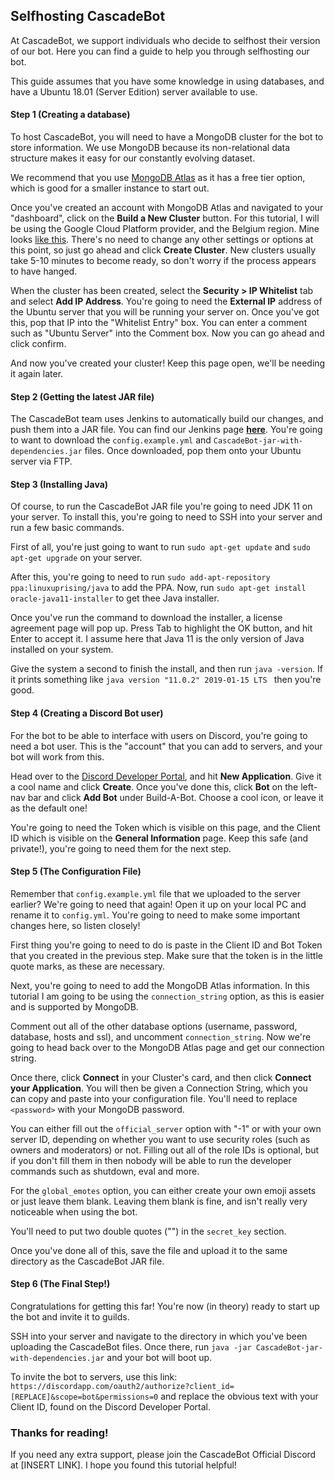 ## Selfhosting CascadeBot

At CascadeBot, we support individuals who decide to selfhost their version of our bot. Here you can find a guide to help you through selfhosting our bot.

This guide assumes that you have some knowledge in using databases, and have a Ubuntu 18.01 (Server Edition) server available to use.

#### Step 1 (Creating a database)

To host CascadeBot, you will need to have a MongoDB cluster for the bot to store information. We use MongoDB because its non-relational data structure makes it easy for our constantly evolving dataset.

We recommend that you use [MongoDB Atlas](https://www.mongodb.com/cloud/atlas) as it has a free tier option, which is good for a smaller instance to start out.

Once you've created an account with MongoDB Atlas and navigated to your "dashboard", click on the **Build a New Cluster** button. For this tutorial, I will be using the Google Cloud Platform provider, and the Belgium region. Mine looks [like this](images/database1.png). There's no need to change any other settings or options at this point, so just go ahead and click **Create Cluster**. New clusters usually take 5-10 minutes to become ready, so don't worry if the process appears to have hanged.

When the cluster has been created, select the **Security > IP Whitelist** tab and select **Add IP Address**. You're going to need the __External IP__ address of the Ubuntu server that you will be running your server on. Once you've got this, pop that IP into the "Whitelist Entry" box. You can enter a comment such as "Ubuntu Server" into the Comment box. Now you can go ahead and click confirm.

And now you've created your cluster! Keep this page open, we'll be needing it again later.

#### Step 2 (Getting the latest JAR file)

The CascadeBot team uses Jenkins to automatically build our changes, and push them into a JAR file. You can find our Jenkins page [**here**](https://jenkins.weeryan17.com/job/Cascade%20Bot/). You're going to want to download the `config.example.yml` and `CascadeBot-jar-with-dependencies.jar` files. Once downloaded, pop them onto your Ubuntu server via FTP.

#### Step 3 (Installing Java)

Of course, to run the CascadeBot JAR file you're going to need JDK 11 on your server. To install this, you're going to need to SSH into your server and run a few basic commands. 

First of all, you're just going to want to run `sudo apt-get update` and `sudo apt-get upgrade` on your server.

After this, you're going to need to run `sudo add-apt-repository ppa:linuxuprising/java` to add the PPA. Now, run `sudo apt-get install oracle-java11-installer` to get thee Java installer.

Once you've run the command to download the installer, a license agreement page will pop up. Press Tab to highlight the OK button, and hit Enter to accept it. I assume here that Java 11 is the only version of Java installed on your system.

Give the system a second to finish the install, and then run `java -version`. If it prints something like `java version "11.0.2" 2019-01-15 LTS
` then you're good.

#### Step 4 (Creating a Discord Bot user)

For the bot to be able to interface with users on Discord, you're going to need a bot user. This is the "account" that you can add to servers, and your bot will work from this.

Head over to the [Discord Developer Portal](https://discordapp.com/developers/applications/), and hit **New Application**. Give it a cool name and click **Create**. Once you've done this, click **Bot** on the left-nav bar and click **Add Bot** under Build-A-Bot. Choose a cool icon, or leave it as the default one!

You're going to need the Token which is visible on this page, and the Client ID which is visible on the **General Information** page. Keep this safe (and private!), you're going to need them for the next step.

#### Step 5 (The Configuration File)

Remember that `config.example.yml` file that we uploaded to the server earlier? We're going to need that again! Open it up on your local PC and rename it to `config.yml`. You're going to need to make some important changes here, so listen closely!

First thing you're going to need to do is paste in the Client ID and Bot Token that you created in the previous step. Make sure that the token is in the little quote marks, as these are necessary.

Next, you're going to need to add the MongoDB Atlas information. In this tutorial I am going to be using the `connection_string` option, as this is easier and is supported by MongoDB.

Comment out all of the other database options (username, password, database, hosts and ssl), and uncomment `connection_string`. Now we're going to head back over to the MongoDB Atlas page and get our connection string.

Once there, click **Connect** in your Cluster's card, and then click **Connect your Application**. You will then be given a Connection String, which you can copy and paste into your configuration file. You'll need to replace `<password>` with your MongoDB password.

You can either fill out the `official_server` option with "-1" or with your own server ID, depending on whether you want to use security roles (such as owners and moderators) or not. Filling out all of the role IDs is optional, but if you don't fill them in then nobody will be able to run the developer commands such as shutdown, eval and more.

For the `global_emotes` option, you can either create your own emoji assets or just leave them blank. Leaving them blank is fine, and isn't really very noticeable when using the bot.

You'll need to put two double quotes ("") in the `secret_key` section.

Once you've done all of this, save the file and upload it to the same directory as the CascadeBot JAR file.

#### Step 6 (The Final Step!)

Congratulations for getting this far! You're now (in theory) ready to start up the bot and invite it to guilds. 

SSH into your server and navigate to the directory in which you've been uploading the CascadeBot files. Once there, run `java -jar CascadeBot-jar-with-dependencies.jar` and your bot will boot up.

To invite the bot to servers, use this link: `https://discordapp.com/oauth2/authorize?client_id=[REPLACE]&scope=bot&permissions=0` and replace the obvious text with your Client ID, found on the Discord Developer Portal.

### Thanks for reading!

If you need any extra support, please join the CascadeBot Official Discord at [INSERT LINK]. I hope you found this tutorial helpful!